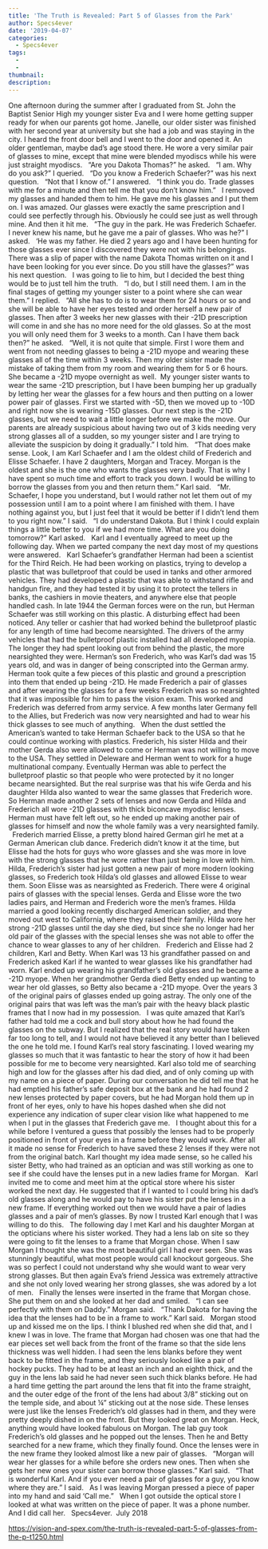 ```yaml
---
title: 'The Truth is Revealed: Part 5 of Glasses from the Park'
author: Specs4ever
date: '2019-04-07'
categories:
  - Specs4ever
tags:
  - 
  - 
thumbnail: 
description: 
---
```


One afternoon during the summer after I graduated from St. John the Baptist Senior High my younger sister Eva and I were home getting supper ready for when our parents got home. Janelle, our older sister was finished with her second year at university but she had a job and was staying in the city. I heard the front door bell and I went to the door and opened it. An older gentleman, maybe dad’s age stood there. He wore a very similar pair of glasses to mine, except that mine were blended myodiscs while his were just straight myodiscs.
 
“Are you Dakota Thomas?” he asked.
 
“I am. Why do you ask?” I queried.
 
“Do you know a Frederich Schaefer?” was his next question.
 
“Not that I know of.” I answered.
 
“I think you do. Trade glasses with me for a minute and then tell me that you don’t know him.”
 
I removed my glasses and handed them to him. He gave me his glasses and I put them on. I was amazed. Our glasses were exactly the same prescription and I could see perfectly through his. Obviously he could see just as well through mine. And then it hit me.
 
“The guy in the park. He was Frederich Schaefer. I never knew his name, but he gave me a pair of glasses. Who was he?” I asked.
 
‘He was my father. He died 2 years ago and I have been hunting for those glasses ever since I discovered they were not with his belongings. There was a slip of paper with the name Dakota Thomas written on it and I have been looking for you ever since. Do you still have the glasses?” was his next question.
 
I was going to lie to him, but I decided the best thing would be to just tell him the truth.
 
“I do, but I still need them. I am in the final stages of getting my younger sister to a point where she can wear them.” I replied.
 
“All she has to do is to wear them for 24 hours or so and she will be able to have her eyes tested and order herself a new pair of glasses. Then after 3 weeks her new glasses with their -21D prescription will come in and she has no more need for the old glasses. So at the most you will only need them for 3 weeks to a month. Can I have them back then?” he asked. 
 
“Well, it is not quite that simple. First I wore them and went from not needing glasses to being a -21D myope and wearing these glasses all of the time within 3 weeks. Then my older sister made the mistake of taking them from my room and wearing them for 5 or 6 hours.  She became a -21D myope overnight as well.  My younger sister wants to wear the same -21D prescription, but I have been bumping her up gradually by letting her wear the glasses for a few hours and then putting on a lower power pair of glasses. First we started with -5D, then we moved up to -10D and right now she is wearing -15D glasses. Our next step is the -21D glasses, but we need to wait a little longer before we make the move. Our parents are already suspicious about having two out of 3 kids needing very strong glasses all of a sudden, so my younger sister and I are trying to alleviate the suspicion by doing it gradually.” I told him.
 
“That does make sense. Look, I am Karl Schaefer and I am the oldest child of Frederich and Elisse Schaefer. I have 2 daughters, Morgan and Tracey. Morgan is the oldest and she is the one who wants the glasses very badly. That is why I have spent so much time and effort to track you down. I would be willing to borrow the glasses from you and then return them.” Karl said.
 
“Mr. Schaefer, I hope you understand, but I would rather not let them out of my possession until I am to a point where I am finished with them. I have nothing against you, but I just feel that it would be better if I didn’t lend them to you right now.” I said.
 
“I do understand Dakota. But I think I could explain things a little better to you if we had more time. What are you doing tomorrow?” Karl asked.
 
Karl and I eventually agreed to meet up the following day. When we parted company the next day most of my questions were answered.
 
Karl Schaefer’s grandfather Herman had been a scientist for the Third Reich. He had been working on plastics, trying to develop a plastic that was bulletproof that could be used in tanks and other armored vehicles. They had developed a plastic that was able to withstand rifle and handgun fire, and they had tested it by using it to protect the tellers in banks, the cashiers in movie theaters, and anywhere else that people handled cash. In late 1944 the German forces were on the run, but Herman Schaefer was still working on this plastic. A disturbing effect had been noticed. Any teller or cashier that had worked behind the bulletproof plastic for any length of time had become nearsighted. The drivers of the army vehicles that had the bulletproof plastic installed had all developed myopia. The longer they had spent looking out from behind the plastic, the more nearsighted they were. Herman’s son Frederich, who was Karl’s dad was 15 years old, and was in danger of being conscripted into the German army. Herman took quite a few pieces of this plastic and ground a prescription into them that ended up being -21D. He made Frederich a pair of glasses and after wearing the glasses for a few weeks Frederich was so nearsighted that it was impossible for him to pass the vision exam. This worked and Frederich was deferred from army service. A few months later Germany fell to the Allies, but Frederich was now very nearsighted and had to wear his thick glasses to see much of anything.
 
When the dust settled the American’s wanted to take Herman Schaefer back to the USA so that he could continue working with plastics. Frederich, his sister Hilda and their mother Gerda also were allowed to come or Herman was not willing to move to the USA. They settled in Deleware and Herman went to work for a huge multinational company. Eventually Herman was able to perfect the bulletproof plastic so that people who were protected by it no longer became nearsighted. But the real surprise was that his wife Gerda and his daughter Hilda also wanted to wear the same glasses that Frederich wore. So Herman made another 2 sets of lenses and now Gerda and Hilda and Frederich all wore -21D glasses with thick biconcave myodisc lenses. Herman must have felt left out, so he ended up making another pair of glasses for himself and now the whole family was a very nearsighted family.
 
Frederich married Elisse, a pretty blond haired German girl he met at a German American club dance. Frederich didn’t know it at the time, but Elisse had the hots for guys who wore glasses and she was more in love with the strong glasses that he wore rather than just being in love with him. Hilda, Frederich’s sister had just gotten a new pair of more modern looking glasses, so Frederich took Hilda’s old glasses and allowed Elisse to wear them. Soon Elisse was as nearsighted as Frederich. There were 4 original pairs of glasses with the special lenses. Gerda and Elisse wore the two ladies pairs, and Herman and Frederich wore the men’s frames. Hilda married a good looking recently discharged American soldier, and they moved out west to California, where they raised their family. Hilda wore her strong -21D glasses until the day she died, but since she no longer had her old pair of the glasses with the special lenses she was not able to offer the chance to wear glasses to any of her children.
 
Frederich and Elisse had 2 children, Karl and Betty. When Karl was 13 his grandfather passed on and Frederich asked Karl if he wanted to wear glasses like his grandfather had worn. Karl ended up wearing his grandfather’s old glasses and he became a -21D myope. When her grandmother Gerda died Betty ended up wanting to wear her old glasses, so Betty also became a -21D myope. Over the years 3 of the original pairs of glasses ended up going astray. The only one of the original pairs that was left was the man’s pair with the heavy black plastic frames that I now had in my possession.
 
I was quite amazed that Karl’s father had told me a cock and bull story about how he had found the glasses on the subway. But I realized that the real story would have taken far too long to tell, and I would not have believed it any better than I believed the one he told me. I found Karl’s real story fascinating. I loved wearing my glasses so much that it was fantastic to hear the story of how it had been possible for me to become very nearsighted. Karl also told me of searching high and low for the glasses after his dad died, and of only coming up with my name on a piece of paper. During our conversation he did tell me that he had emptied his father’s safe deposit box at the bank and he had found 2 new lenses protected by paper covers, but he had Morgan hold them up in front of her eyes, only to have his hopes dashed when she did not experience any indication of super clear vision like what happened to me when I put in the glasses that Frederich gave me.
 
I thought about this for a while before I ventured a guess that possibly the lenses had to be properly positioned in front of your eyes in a frame before they would work. After all it made no sense for Frederich to have saved these 2 lenses if they were not from the original batch. Karl thought my idea made sense, so he called his sister Betty, who had trained as an optician and was still working as one to see if she could have the lenses put in a new ladies frame for Morgan.
 
Karl invited me to come and meet him at the optical store where his sister worked the next day. He suggested that if I wanted to I could bring his dad’s old glasses along and he would pay to have his sister put the lenses in a new frame. If everything worked out then we would have a pair of ladies glasses and a pair of men’s glasses. By now I trusted Karl enough that I was willing to do this.
 
The following day I met Karl and his daughter Morgan at the opticians where his sister worked. They had a lens lab on site so they were going to fit the lenses to a frame that Morgan chose. When I saw Morgan I thought she was the most beautiful girl I had ever seen. She was stunningly beautiful, what most people would call knockout gorgeous. She was so perfect I could not understand why she would want to wear very strong glasses. But then again Eva’s friend Jessica was extremely attractive and she not only loved wearing her strong glasses, she was adored by a lot of men.
 
Finally the lenses were inserted in the frame that Morgan chose. She put them on and she looked at her dad and smiled.
 
“I can see perfectly with them on Daddy.” Morgan said.
 
“Thank Dakota for having the idea that the lenses had to be in a frame to work.” Karl said.
 
Morgan stood up and kissed me on the lips. I think I blushed red when she did that, and I knew I was in love. The frame that Morgan had chosen was one that had the ear pieces set well back from the front of the frame so that the side lens thickness was well hidden. I had seen the lens blanks before they went back to be fitted in the frame, and they seriously looked like a pair of hockey pucks. They had to be at least an inch and an eighth thick, and the guy in the lens lab said he had never seen such thick blanks before. He had a hard time getting the part around the lens that fit into the frame straight, and the outer edge of the front of the lens had about 3/8” sticking out on the temple side, and about ¼” sticking out at the nose side. These lenses were just like the lenses Frederich’s old glasses had in them, and they were pretty deeply dished in on the front. But they looked great on Morgan. Heck, anything would have looked fabulous on Morgan. The lab guy took Frederich’s old glasses and he popped out the lenses. Then he and Betty searched for a new frame, which they finally found. Once the lenses were in the new frame they looked almost like a new pair of glasses.
 
“Morgan will wear her glasses for a while before she orders new ones. Then when she gets her new ones your sister can borrow those glasses.” Karl said.
 
“That is wonderful Karl. And if you ever need a pair of glasses for a guy, you know where they are.” I said.
 
As I was leaving Morgan pressed a piece of paper into my hand and said ‘Call me.”
 
When I got outside the optical store I looked at what was written on the piece of paper. It was a phone number.  And I did call her.
 
Specs4ever.
 July 2018
 
 
 

https://vision-and-spex.com/the-truth-is-revealed-part-5-of-glasses-from-the-p-t1250.html
